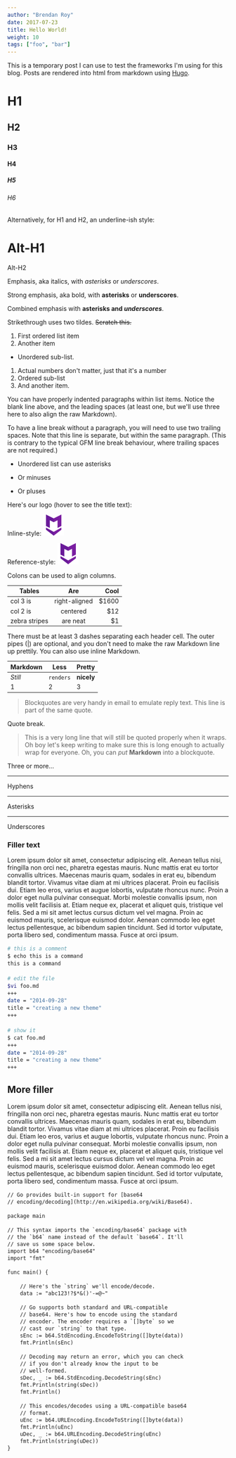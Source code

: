 ```yaml
---
author: "Brendan Roy"
date: 2017-07-23
title: Hello World!
weight: 10
tags: ["foo", "bar"]
---
```


This is a temporary post I can use to test the frameworks I'm using for this blog. Posts are rendered into html from markdown using [Hugo](https://gohugo.io).

# H1
## H2
### H3
#### H4
##### H5
###### H6

Alternatively, for H1 and H2, an underline-ish style:

Alt-H1
======

Alt-H2

Emphasis, aka italics, with *asterisks* or _underscores_.

Strong emphasis, aka bold, with **asterisks** or __underscores__.

Combined emphasis with **asterisks and _underscores_**.

Strikethrough uses two tildes. ~~Scratch this.~~

1. First ordered list item
2. Another item
* Unordered sub-list.
1. Actual numbers don't matter, just that it's a number
1. Ordered sub-list
4. And another item.

You can have properly indented paragraphs within list items. Notice the blank line above, and the leading spaces (at least one, but we'll use three here to also align the raw Markdown).

To have a line break without a paragraph, you will need to use two trailing spaces.
Note that this line is separate, but within the same paragraph.
(This is contrary to the typical GFM line break behaviour, where trailing spaces are not required.)

* Unordered list can use asterisks
- Or minuses
+ Or pluses

Here's our logo (hover to see the title text):

Inline-style:
![alt text](https://github.com/adam-p/markdown-here/raw/master/src/common/images/icon48.png "Logo Title Text 1")

Reference-style:
![alt text][logo]

[logo]: https://github.com/adam-p/markdown-here/raw/master/src/common/images/icon48.png "Logo Title Text 2"

Colons can be used to align columns.

| Tables        | Are           | Cool  |
| ------------- |:-------------:| -----:|
| col 3 is      | right-aligned | $1600 |
| col 2 is      | centered      |   $12 |
| zebra stripes | are neat      |    $1 |

There must be at least 3 dashes separating each header cell.
The outer pipes (|) are optional, and you don't need to make the
raw Markdown line up prettily. You can also use inline Markdown.

Markdown | Less | Pretty
--- | --- | ---
*Still* | `renders` | **nicely**
1 | 2 | 3

> Blockquotes are very handy in email to emulate reply text.
> This line is part of the same quote.

Quote break.

> This is a very long line that will still be quoted properly when it wraps. Oh boy let's keep writing to make sure this is long enough to actually wrap for everyone. Oh, you can *put* **Markdown** into a blockquote.

Three or more...

---

Hyphens

***

Asterisks

___

Underscores

### Filler text
Lorem ipsum dolor sit amet, consectetur adipiscing elit. Aenean tellus nisi, fringilla non orci nec, pharetra egestas mauris. Nunc mattis erat eu tortor convallis ultrices. Maecenas mauris quam, sodales in erat eu, bibendum blandit tortor. Vivamus vitae diam at mi ultrices placerat. Proin eu facilisis dui. Etiam leo eros, varius et augue lobortis, vulputate rhoncus nunc. Proin a dolor eget nulla pulvinar consequat. Morbi molestie convallis ipsum, non mollis velit facilisis at. Etiam neque ex, placerat et aliquet quis, tristique vel felis. Sed a mi sit amet lectus cursus dictum vel vel magna. Proin ac euismod mauris, scelerisque euismod dolor. Aenean commodo leo eget lectus pellentesque, ac bibendum sapien tincidunt. Sed id tortor vulputate, porta libero sed, condimentum massa. Fusce at orci ipsum.

```bash
# this is a comment
$ echo this is a command
this is a command

# edit the file
$vi foo.md
+++
date = "2014-09-28"
title = "creating a new theme"
+++

# show it
$ cat foo.md
+++
date = "2014-09-28"
title = "creating a new theme"
+++
```

## More filler
Lorem ipsum dolor sit amet, consectetur adipiscing elit. Aenean tellus nisi, fringilla non orci nec, pharetra egestas mauris. Nunc mattis erat eu tortor convallis ultrices. Maecenas mauris quam, sodales in erat eu, bibendum blandit tortor. Vivamus vitae diam at mi ultrices placerat. Proin eu facilisis dui. Etiam leo eros, varius et augue lobortis, vulputate rhoncus nunc. Proin a dolor eget nulla pulvinar consequat. Morbi molestie convallis ipsum, non mollis velit facilisis at. Etiam neque ex, placerat et aliquet quis, tristique vel felis. Sed a mi sit amet lectus cursus dictum vel vel magna. Proin ac euismod mauris, scelerisque euismod dolor. Aenean commodo leo eget lectus pellentesque, ac bibendum sapien tincidunt. Sed id tortor vulputate, porta libero sed, condimentum massa. Fusce at orci ipsum.

```golang
// Go provides built-in support for [base64
// encoding/decoding](http://en.wikipedia.org/wiki/Base64).

package main

// This syntax imports the `encoding/base64` package with
// the `b64` name instead of the default `base64`. It'll
// save us some space below.
import b64 "encoding/base64"
import "fmt"

func main() {

    // Here's the `string` we'll encode/decode.
    data := "abc123!?$*&()'-=@~"

    // Go supports both standard and URL-compatible
    // base64. Here's how to encode using the standard
    // encoder. The encoder requires a `[]byte` so we
    // cast our `string` to that type.
    sEnc := b64.StdEncoding.EncodeToString([]byte(data))
    fmt.Println(sEnc)

    // Decoding may return an error, which you can check
    // if you don't already know the input to be
    // well-formed.
    sDec, _ := b64.StdEncoding.DecodeString(sEnc)
    fmt.Println(string(sDec))
    fmt.Println()

    // This encodes/decodes using a URL-compatible base64
    // format.
    uEnc := b64.URLEncoding.EncodeToString([]byte(data))
    fmt.Println(uEnc)
    uDec, _ := b64.URLEncoding.DecodeString(uEnc)
    fmt.Println(string(uDec))
}
```


